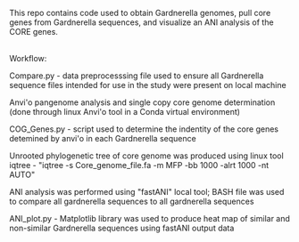 This repo contains code used to obtain Gardnerella genomes, pull core genes from Gardnerella sequences, and visualize an ANI analysis of the CORE genes.<br/><br/>



Workflow:

Compare.py - data preprocesssing file used to ensure all Gardnerella sequence files intended for use in the study were present on local machine

Anvi'o pangenome analysis and single copy core genome determination (done through linux Anvi'o tool in a Conda virtual environment)

COG_Genes.py - script used to determine the indentity of the core genes detemined by anvi'o in each Gardnerella sequence

Unrooted phylogenetic tree of core genome was produced using linux tool iqtree - "iqtree -s Core_genome_file.fa -m MFP -bb 1000 -alrt 1000 -nt AUTO"

ANI analysis was performed using "fastANI" local tool; BASH file was used to compare all gardnerella sequences to all gardnerella sequences

ANI_plot.py - Matplotlib library was used to produce heat map of similar and non-similar Gardnerella sequences using fastANI output data
